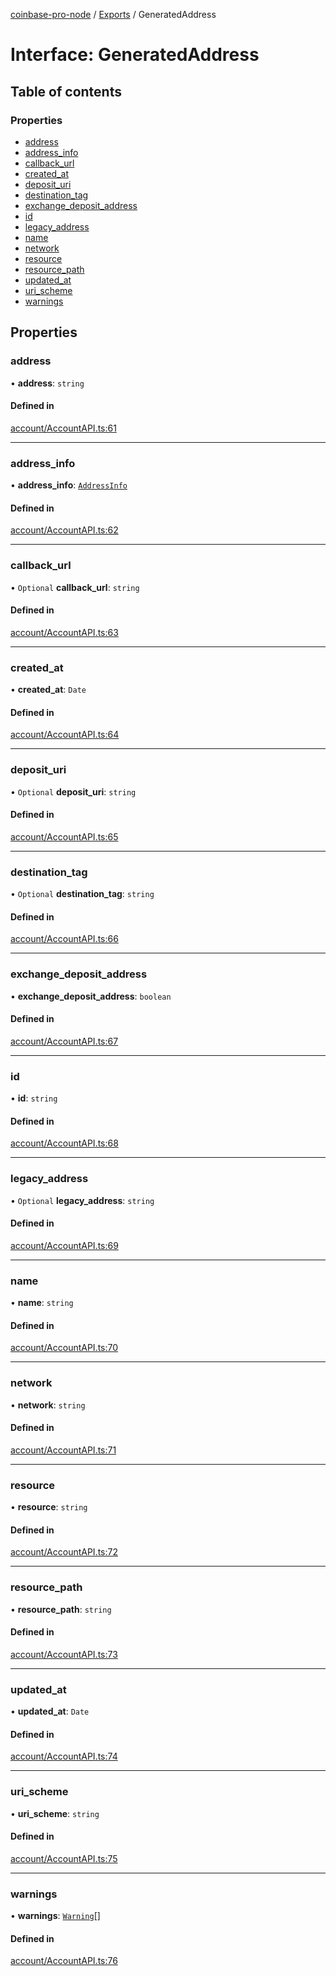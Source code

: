 [coinbase-pro-node](../README.md) / [Exports](../modules.md) / GeneratedAddress

# Interface: GeneratedAddress

## Table of contents

### Properties

- [address](GeneratedAddress.md#address)
- [address_info](GeneratedAddress.md#address_info)
- [callback_url](GeneratedAddress.md#callback_url)
- [created_at](GeneratedAddress.md#created_at)
- [deposit_uri](GeneratedAddress.md#deposit_uri)
- [destination_tag](GeneratedAddress.md#destination_tag)
- [exchange_deposit_address](GeneratedAddress.md#exchange_deposit_address)
- [id](GeneratedAddress.md#id)
- [legacy_address](GeneratedAddress.md#legacy_address)
- [name](GeneratedAddress.md#name)
- [network](GeneratedAddress.md#network)
- [resource](GeneratedAddress.md#resource)
- [resource_path](GeneratedAddress.md#resource_path)
- [updated_at](GeneratedAddress.md#updated_at)
- [uri_scheme](GeneratedAddress.md#uri_scheme)
- [warnings](GeneratedAddress.md#warnings)

## Properties

### address

• **address**: `string`

#### Defined in

[account/AccountAPI.ts:61](https://github.com/bennycode/coinbase-pro-node/blob/2016513/src/account/AccountAPI.ts#L61)

---

### address_info

• **address_info**: [`AddressInfo`](AddressInfo.md)

#### Defined in

[account/AccountAPI.ts:62](https://github.com/bennycode/coinbase-pro-node/blob/2016513/src/account/AccountAPI.ts#L62)

---

### callback_url

• `Optional` **callback_url**: `string`

#### Defined in

[account/AccountAPI.ts:63](https://github.com/bennycode/coinbase-pro-node/blob/2016513/src/account/AccountAPI.ts#L63)

---

### created_at

• **created_at**: `Date`

#### Defined in

[account/AccountAPI.ts:64](https://github.com/bennycode/coinbase-pro-node/blob/2016513/src/account/AccountAPI.ts#L64)

---

### deposit_uri

• `Optional` **deposit_uri**: `string`

#### Defined in

[account/AccountAPI.ts:65](https://github.com/bennycode/coinbase-pro-node/blob/2016513/src/account/AccountAPI.ts#L65)

---

### destination_tag

• `Optional` **destination_tag**: `string`

#### Defined in

[account/AccountAPI.ts:66](https://github.com/bennycode/coinbase-pro-node/blob/2016513/src/account/AccountAPI.ts#L66)

---

### exchange_deposit_address

• **exchange_deposit_address**: `boolean`

#### Defined in

[account/AccountAPI.ts:67](https://github.com/bennycode/coinbase-pro-node/blob/2016513/src/account/AccountAPI.ts#L67)

---

### id

• **id**: `string`

#### Defined in

[account/AccountAPI.ts:68](https://github.com/bennycode/coinbase-pro-node/blob/2016513/src/account/AccountAPI.ts#L68)

---

### legacy_address

• `Optional` **legacy_address**: `string`

#### Defined in

[account/AccountAPI.ts:69](https://github.com/bennycode/coinbase-pro-node/blob/2016513/src/account/AccountAPI.ts#L69)

---

### name

• **name**: `string`

#### Defined in

[account/AccountAPI.ts:70](https://github.com/bennycode/coinbase-pro-node/blob/2016513/src/account/AccountAPI.ts#L70)

---

### network

• **network**: `string`

#### Defined in

[account/AccountAPI.ts:71](https://github.com/bennycode/coinbase-pro-node/blob/2016513/src/account/AccountAPI.ts#L71)

---

### resource

• **resource**: `string`

#### Defined in

[account/AccountAPI.ts:72](https://github.com/bennycode/coinbase-pro-node/blob/2016513/src/account/AccountAPI.ts#L72)

---

### resource_path

• **resource_path**: `string`

#### Defined in

[account/AccountAPI.ts:73](https://github.com/bennycode/coinbase-pro-node/blob/2016513/src/account/AccountAPI.ts#L73)

---

### updated_at

• **updated_at**: `Date`

#### Defined in

[account/AccountAPI.ts:74](https://github.com/bennycode/coinbase-pro-node/blob/2016513/src/account/AccountAPI.ts#L74)

---

### uri_scheme

• **uri_scheme**: `string`

#### Defined in

[account/AccountAPI.ts:75](https://github.com/bennycode/coinbase-pro-node/blob/2016513/src/account/AccountAPI.ts#L75)

---

### warnings

• **warnings**: [`Warning`](Warning.md)[]

#### Defined in

[account/AccountAPI.ts:76](https://github.com/bennycode/coinbase-pro-node/blob/2016513/src/account/AccountAPI.ts#L76)
